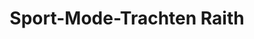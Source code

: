 ---
title: "Sport-Mode-Trachten Raith"
url: /bayerisch-eisenstein/sport-mode-trachten-raith/
shop: Sport
---